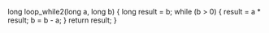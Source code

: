 long loop_while2(long a, long b) {
    long result = b; 
    while (b > 0) {
        result = a * result;
        b = b - a;
    }
    return result;
}